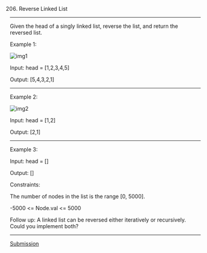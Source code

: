 206. Reverse Linked List
***

Given the head of a singly linked list, reverse the list, and return the reversed list.

Example 1:

![img1](https://assets.leetcode.com/uploads/2021/02/19/rev1ex1.jpg)

Input: head = [1,2,3,4,5]

Output: [5,4,3,2,1]
***
Example 2:

![img2](https://assets.leetcode.com/uploads/2021/02/19/rev1ex2.jpg)

Input: head = [1,2]

Output: [2,1]
***
Example 3:

Input: head = []

Output: []
 

Constraints:

The number of nodes in the list is the range [0, 5000].

-5000 <= Node.val <= 5000
 

Follow up: A linked list can be reversed either iteratively or recursively. Could you implement both?
***
[Submission](https://leetcode.com/problems/reverse-linked-list/submissions/1210313555)